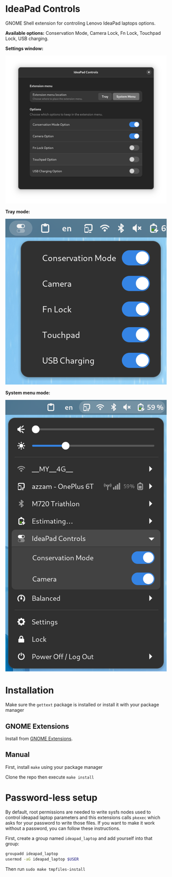# IdeaPad Controls

GNOME Shell extension for controling Lenovo IdeaPad laptops options.

**Available options:** Conservation Mode, Camera Lock, Fn Lock, Touchpad Lock, USB charging.

**Settings window:**

![Settings screenshot](images/settings-screenshot.png)

**Tray mode:**

![Tray screenshot](images/tray-screenshot.png)

**System menu mode:**

![System menu screenshot](images/system-menu-screenshot.png)



# Installation

Make sure the `gettext` package is installed or install it with your package manager

## GNOME Extensions
Install from [GNOME Extensions](https://extensions.gnome.org/extension/5260/ideapad-controls/).

## Manual

First, install `make` using your package manager

Clone the repo then execute `make install`


# Password-less setup

By default, root permissions are needed to write sysfs nodes used to control ideapad laptop parameters and this extensions calls `pkexec` which asks for your password to write those files. If you want to make it work without a password, you can follow these instructions.

First, create a group named `ideapad_laptop` and add yourself into that group:
```bash
groupadd ideapad_laptop
usermod -aG ideapad_laptop $USER
```

Then run `sudo make tmpfiles-install`

